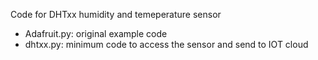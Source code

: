 Code for DHTxx humidity and temeperature sensor

- Adafruit.py: original example code
- dhtxx.py: minimum code to access the sensor and send to IOT cloud
